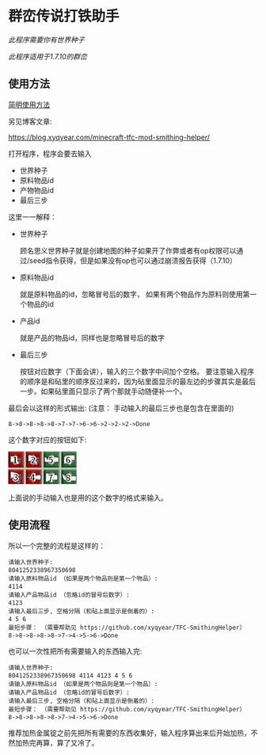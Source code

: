 # 群峦传说打铁助手

*此程序需要你有世界种子*

*此程序适用于1.7.10的群峦*

## 使用方法

[简明使用方法](#使用流程)

另见博客文章:

<https://blog.xyqyear.com/minecraft-tfc-mod-smithing-helper/>

打开程序，程序会要去输入

- 世界种子
- 原料物品id
- 产物物品id
- 最后三步

这里一一解释：

- 世界种子
  
  顾名思义世界种子就是创建地图的种子如果开了作弊或者有op权限可以通过/seed指令获得，但是如果没有op也可以通过崩溃报告获得（1.7.10）

- 原料物品id

  就是原料物品的id，忽略冒号后的数字， 如果有两个物品作为原料则使用第一个物品的id
  
- 产品id

  就是产品的物品id，同样也是忽略冒号后的数字
  
- 最后三步

  按钮对应数字（下面会讲），输入的三个数字中间加个空格。 要注意输入程序的顺序是和砧里的顺序反过来的，因为砧里面显示的最左边的步骤其实是最后一步。如果砧里面只显示了两个那就手动随便补一个。

最后会以这样的形式输出: (注意： 手动输入的最后三步也是包含在里面的)

    8->8->8->8->8->7->7->6->6->2->2->2->Done

这个数字对应的按钮如下:

![界面图片](readmeImage/AnvilGUIExplained.png)

上面说的手动输入也是用的这个数字的格式来输入。

## 使用流程

所以一个完整的流程是这样的：

    请输入世界种子:
    8041252338967350698
    请输入原料物品id （如果是两个物品则是第一个物品）:
    4114
    请输入产品物品id （忽略id的冒号后数字）:
    4123
    请输入最后三步, 空格分隔（和砧上面显示是倒着的）:
    4 5 6
    最短步骤： （需要帮助见 https://github.com/xyqyear/TFC-SmithingHelper）
    8->8->8->8->8->7->4->5->6->Done

也可以一次性把所有需要输入的东西输入完:

    请输入世界种子:
    8041252338967350698 4114 4123 4 5 6
    请输入原料物品id （如果是两个物品则是第一个物品）:
    请输入产品物品id （忽略id的冒号后数字）:
    请输入最后三步, 空格分隔（和砧上面显示是倒着的）:
    最短步骤： （需要帮助见 https://github.com/xyqyear/TFC-SmithingHelper）
    8->8->8->8->8->7->4->5->6->Done

推荐加热金属锭之前先把所有需要的东西收集好，输入程序算出来后开始加热，不然加热完再算，算了又冷了。
